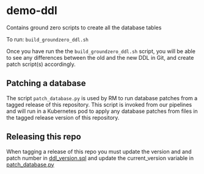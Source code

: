 # demo-ddl
Contains ground zero scripts to create all the database tables

To run:
`build_groundzero_ddl.sh`

Once you have run the the `build_groundzero_ddl.sh` script, you will be able to see any differences between the old and the new DDL in Git, and create patch script(s) accordingly.

## Patching a database
The script `patch_database.py` is used by RM to run database patches from a tagged release of this repository. This script is invoked from our pipelines and will run in a Kubernetes pod to apply any database patches from files in the tagged release version of this repository.

## Releasing this repo
When tagging a release of this repo you must update the version and and patch number in [ddl_version.sql](groundzero_ddl/ddl_version.sql) and update the current_version variable in [patch_database.py](patch_database.py)
